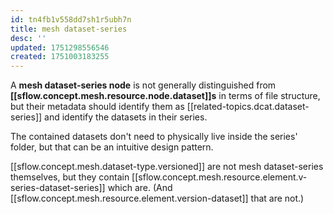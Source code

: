 ```yaml
---
id: tn4fb1v558dd7sh1r5ubh7n
title: mesh dataset-series
desc: ''
updated: 1751298556546
created: 1751003183255
---
```




A **mesh dataset-series node** is not generally distinguished from **[[sflow.concept.mesh.resource.node.dataset]]s** in terms of file structure, but their metadata should identify them as [[related-topics.dcat.dataset-series]] and identify the datasets in their series.

The contained datasets don't need to physically live inside the series' folder, but that can be an intuitive design pattern.

[[sflow.concept.mesh.dataset-type.versioned]] are not mesh dataset-series themselves, but they contain [[sflow.concept.mesh.resource.element.v-series-dataset-series]] which are. (And [[sflow.concept.mesh.resource.element.version-dataset]] that are not.) 